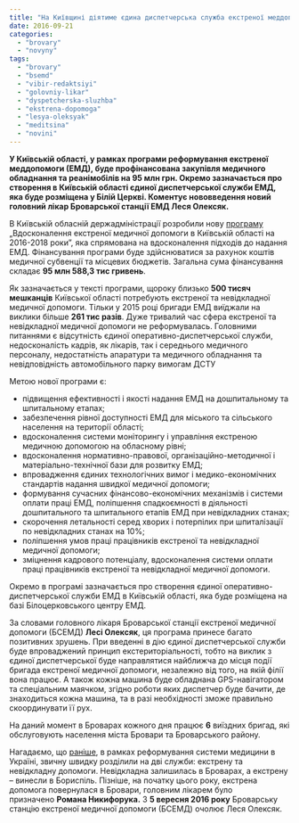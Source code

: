 ```yaml
---
title: "На Київщині діятиме єдина диспетчерська служба екстреної меддопомоги"
date: 2016-09-21
categories: 
  - "brovary"
  - "novyny"
tags: 
  - "brovary"
  - "bsemd"
  - "vibir-redaktsiyi"
  - "golovniy-likar"
  - "dyspetcherska-sluzhba"
  - "ekstrena-dopomoga"
  - "lesya-oleksyak"
  - "meditsina"
  - "novini"
---
```


**У Київській області, у рамках програми реформування екстреної меддопомоги (ЕМД), буде профінансована закупівля медичного обладнання та реанімобілів на 95 млн грн. Окремо зазначається про створення в Київській області єдиної диспетчерської служби ЕМД, яка буде розміщена у Білій Церкві. Коментує нововведення новий головний лікар Броварської станції ЕМД Леся Олексяк.**

В Київській обласній держадміністрації розробили нову [програму](https://docs.google.com/viewer?url=http://kievvlast.com.ua/upload/file/331_2016.doc) „Вдосконалення екстреної медичної допомоги в Київській області на 2016-2018 роки”, яка спрямована на вдосконалення підходів до надання ЕМД. Фінансування програми буде здійснюватися за рахунок коштів медичної субвенції та місцевих бюджетів. Загальна сума фінансування складає **95 млн 588,3 тис гривень**.

Як зазначається у тексті програми, щороку близько **500 тисяч мешканців** Київської області потребують екстреної та невідкладної медичної допомоги. Тільки у 2015 році бригади ЕМД виїджали на виклики більше **261 тис разів**. Дуже тривалий час сфера екстреної та невідкладної медичної допомоги не реформувалась. Головними питаннями є відсутність єдиної оперативно-диспетчерської служби, недосконалість кадрів, як лікарів, так і середнього медичного персоналу, недостатність апаратури та медичного обладнання та невідповідність автомобільного парку вимогам ДСТУ

Метою нової програми є:

- підвищення ефективності і якості надання ЕМД на дошпитальному та шпитальному етапах;
- забезпечення рівної доступності ЕМД для міського та сільського населення на території області;
- вдосконалення системи моніторингу і управління екстреною медичною допомогою на обласному рівні;
- вдосконалення нормативно-правової, організаційно-методичної і матеріально-технічної бази для розвитку ЕМД;
- впровадження єдиних технологічних вимог і медико-економічних стандартів надання швидкої медичної допомоги;
- формування сучасних фінансово-економічних механізмів і системи  оплати праці ЕМД, поліпшення спадкоємності в діяльності дошпитального та шпитального етапів ЕМД при невідкладних станах;
- скорочення летальності серед хворих і потерпілих при шпиталізації по невідкладних станах на 10%;
- поліпшення умов праці працівників екстреної та невідкладної медичної допомоги;
- зміцнення кадрового потенціалу, вдосконалення системи оплати праці працівників екстреної та невідкладної медичної допомоги.

Окремо в програмі зазначається про створення єдиної оперативно-диспетчерської служби ЕМД в Київській області, яка буде розміщена на базі Білоцерковського центру ЕМД.

За словами головного лікаря Броварської станції екстреної медичної допомоги (БСЕМД) **Лесі Олексяк**, ця програма принесе багато позитивних зрушень. При введенні в дію єдиної диспетчерської служби буде впроваджений принцип екстериторіальності, тобто на виклик з єдиної диспетчерської буде направлятися найближча до місця події бригада екстреної медичної допомоги, незалежно від того, на якій філії вона працює. А також кожна машина буде обладнана GPS-навігатором та спеціальним маячком, згідно роботи яких диспетчер буде бачити, де знаходиться кожна машина, та в разі необхідності зможе правильно скоординувати її рух.

На даний момент в Броварах кожного дня працює **6** виїздних бригад, які обслуговують населення міста Бровари та Броварського району.

Нагадаємо, що [раніше](https://mpz.brovary.org/ekstrena-dopomoga-povernulasya-v-brovary/), в рамках реформування системи медицини в Україні, звичну швидку розділили на дві служби: екстрену та невідкладну допомоги. Невідкладна залишилась в Броварах, а екстрену – винесли в Бориспіль. Пізніше, на початку цього року, екстрена допомога повернулася в Бровари, головним лікарем було призначено **Романа Никифорука.** З **5 вересня 2016 року** Броварську станцію екстреної медичної допомоги (БСЕМД) очолює Леся Олексяк.
